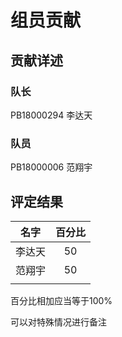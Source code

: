 # 组员贡献

## 贡献详述

### 队长

PB18000294	李达天

### 队员

PB18000006	范翔宇


## 评定结果

|名字|百分比|
|:-:|:-:|
|李达天|50|
|范翔宇|50|
|||

百分比相加应当等于100%

可以对特殊情况进行备注
